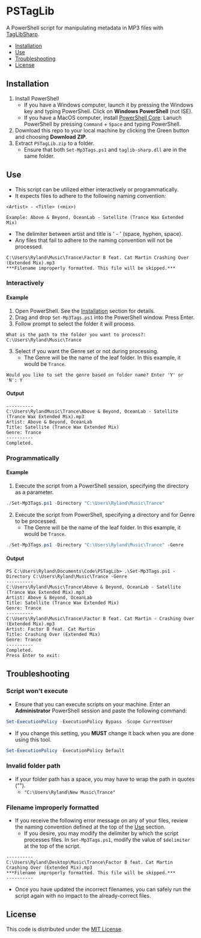 # PSTagLib

A PowerShell script for manipulating metadata in MP3 files with [TagLibSharp](https://github.com/mono/taglib-sharp).

* [Installation](#installation)
* [Use](#Use)
* [Troubleshooting](#Troubleshooting)
* [License](#license)

## Installation

1. Install PowerShell
    * If you have a Windows computer, launch it by pressing the Windows key and typing PowerShell. Click on **Windows PowerShell** (not ISE).
    * If you have a MacOS computer, install [PowerShell Core](https://github.com/PowerShell/PowerShell#get-powershell). Lanuch PowerShell by pressing `Command` + `Space` and typing PowerShell.
2. Download this repo to your local machine by clicking the Green button and choosing **Download ZIP**.
3. Extract `PSTagLib.zip` to a folder.
    * Ensure that both `Set-Mp3Tags.ps1` and `taglib-sharp.dll` are in the same folder.

## Use

* This script can be utilized either interactively or programmatically.
* It expects files to adhere to the following naming convention:

```text
<Artist> - <Title> (<mix>)

Example: Above & Beyond, OceanLab - Satellite (Trance Wax Extended Mix)
```

* The delimiter between artist and title is ' - ' (space, hyphen, space).
* Any files that fail to adhere to the naming convention will not be processed.

```text
C:\Users\Ryland\Music\Trance\Factor B feat. Cat Martin Crashing Over (Extended Mix).mp3
***Filename improperly formatted. This file will be skipped.***
```

### Interactively

#### Example

1. Open PowerShell. See the [Installation](#Installation) section for details.
1. Drag and drop `Set-Mp3Tags.ps1` into the PowerShell window. Press Enter.
2. Follow prompt to select the folder it will process.

```text
What is the path to the folder you want to process?: C:\Users\Ryland\Music\Trance
```

3. Select if you want the Genre set or not during processing.
    * The Genre will be the name of the leaf folder. In this example, it would be `Trance`.

```text
Would you like to set the genre based on folder name? Enter 'Y' or 'N': Y
```

#### Output

```text
----------
C:\Users\RylandMusic\Trance\Above & Beyond, OceanLab - Satellite (Trance Wax Extended Mix).mp3
Artist: Above & Beyond, OceanLab
Title: Satellite (Trance Wax Extended Mix)
Genre: Trance
----------
Completed.
```

### Programmatically

#### Example

1. Execute the script from a PowerShell session, specifying the directory as a parameter.

```powershell
./Set-Mp3Tags.ps1 -Directory "C:\Users\Ryland\Music\Trance"
```

2. Execute the script from PowerShell, specifying a directory and for Genre to be processed.
    * The Genre will be the name of the leaf folder. In this example, it would be `Trance`.

```powershell
./Set-Mp3Tags.ps1 -Directory "C:\Users\Ryland\Music\Trance" -Genre
```

#### Output

```text
PS C:\Users\Ryland\Documents\Code\PSTagLib> .\Set-Mp3Tags.ps1 -Directory C:\Users\Ryland\Music\Trance -Genre
----------
C:\Users\Ryland\Music\Trance\Above & Beyond, OceanLab - Satellite (Trance Wax Extended Mix).mp3
Artist: Above & Beyond, OceanLab
Title: Satellite (Trance Wax Extended Mix)
Genre: Trance
----------
C:\Users\Ryland\Music\Trance\Factor B feat. Cat Martin - Crashing Over (Extended Mix).mp3
Artist: Factor B feat. Cat Martin
Title: Crashing Over (Extended Mix)
Genre: Trance
----------
Completed.
Press Enter to exit:
```

## Troubleshooting

### Script won't execute

* Ensure that you can execute scripts on your machine. Enter an **Administrator** PowerShell session and paste the following command:

```powershell
Set-ExecutionPolicy -ExecutionPolicy Bypass -Scope CurrentUser
```

* If you change this setting, you **MUST** change it back when you are done using this tool.

```powershell
Set-ExecutionPolicy -ExecutionPolicy Default
```

### Invalid folder path

* If your folder path has a space, you may have to wrap the path in quotes ("").
  * `"C:\Users\Ryland\New Music\Trance"`

### Filename improperly formatted

* If you receive the following error message on any of your files, review the naming convention defined at the top of the [Use](#Use) section.
  * If you desire, you may modify the delimiter by which the script processes files. In `Set-Mp3Tags.ps1`, modify the value of `$delimiter` at the top of the script.

```text
----------
C:\Users\Ryland\Desktop\Music\Trance\Factor B feat. Cat Martin Crashing Over (Extended Mix).mp3
***Filename improperly formatted. This file will be skipped.***
----------
```

* Once you have updated the incorrect filenames, you can safely run the script again with no impact to the already-correct files.

## License

This code is distributed under the [MIT License](http://opensource.org/licenses/mit-license.php).
